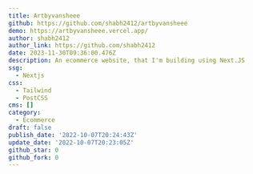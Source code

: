 ```yaml
---
title: Artbyvansheee
github: https://github.com/shabh2412/artbyvansheee
demo: https://artbyvansheee.vercel.app/
author: shabh2412
author_link: https://github.com/shabh2412
date: 2023-11-30T09:36:00.476Z
description: An ecommerce website, that I'm building using Next.JS
ssg:
  - Nextjs
css:
  - Tailwind
  - PostCSS
cms: []
category:
  - Ecommerce
draft: false
publish_date: '2022-10-07T20:24:43Z'
update_date: '2022-10-07T20:23:05Z'
github_star: 0
github_fork: 0
---
```

